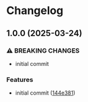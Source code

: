 # Changelog

## 1.0.0 (2025-03-24)


### ⚠ BREAKING CHANGES

* initial commit

### Features

* initial commit ([144e381](https://github.com/compwright/shipstation-php/commit/144e381e09932d919fcb1db34e8c259e6d77fd03))
